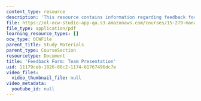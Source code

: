 ```yaml
---
content_type: resource
description: 'This resource contains information regarding feedback form: team presentation.'
file: https://ol-ocw-studio-app-qa.s3.amazonaws.com/courses/15-279-management-communication-for-undergraduates-fall-2012/11179ceb182688c2117461767496dc7e_MIT15_279F12_presGroupFdbk.pdf
file_type: application/pdf
learning_resource_types: []
ocw_type: OCWFile
parent_title: Study Materials
parent_type: CourseSection
resourcetype: Document
title: 'Feedback Form: Team Presentation'
uid: 11179ceb-1826-88c2-1174-61767496dc7e
video_files:
  video_thumbnail_file: null
video_metadata:
  youtube_id: null
---
```

